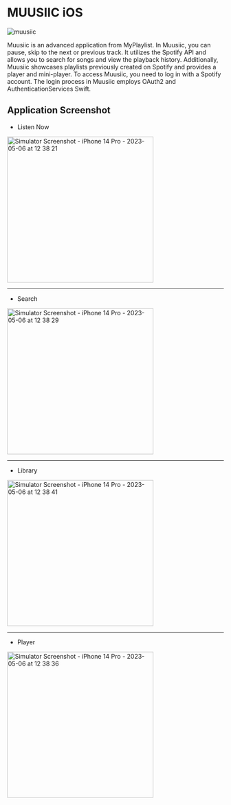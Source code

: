 #  MUUSIIC iOS

![muusiic](https://github.com/mhmmdvg/muusiic-swiftui/assets/57744555/65762258-c43b-4500-b17a-6331de2a9634)

Muusiic is an advanced application from MyPlaylist. In Muusiic, you can pause, skip to the next or previous track. It utilizes the Spotify API and allows you to search for songs and view the playback history. Additionally, Muusiic showcases playlists previously created on Spotify and provides a player and mini-player. To access Muusiic, you need to log in with a Spotify account. The login process in Muusiic employs OAuth2 and AuthenticationServices Swift.

## Application Screenshot

- Listen Now
<img width="340" alt="Simulator Screenshot - iPhone 14 Pro - 2023-05-06 at 12 38 21" src="https://github.com/mhmmdvg/muusiic-swiftui/assets/57744555/7fa5ac82-d94b-44ff-82b8-033d575ca925">

---

- Search
<img width="340" alt="Simulator Screenshot - iPhone 14 Pro - 2023-05-06 at 12 38 29" src="https://github.com/mhmmdvg/muusiic-swiftui/assets/57744555/40184d4b-b242-435c-8be5-0765055d7f03">

---

- Library
<img width="340" alt="Simulator Screenshot - iPhone 14 Pro - 2023-05-06 at 12 38 41" src="https://github.com/mhmmdvg/muusiic-swiftui/assets/57744555/c1fb48ff-030f-4eaa-943b-1ccf3c559b86">

---

- Player
<img width="340" alt="Simulator Screenshot - iPhone 14 Pro - 2023-05-06 at 12 38 36" src="https://github.com/mhmmdvg/muusiic-swiftui/assets/57744555/2160838e-fcad-4ea1-bcf7-01965cd2b417">

